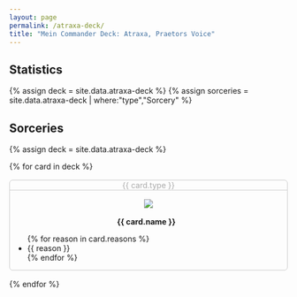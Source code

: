 ```yaml
---
layout: page
permalink: /atraxa-deck/
title: "Mein Commander Deck: Atraxa, Praetors Voice"
---
```


<style>
.grid { 
  display: grid;
  grid-template-columns: repeat(auto-fill, minmax(272px, 1fr));
  grid-gap: 16px;
  align-items: stretch;
  }
.grid > card {
  border: 1px solid #ccc;
  border-radius: 6px;
}
.grid > card img {
  max-width: 100%;
  margin-top: 16px;
}
.text {
  margin-top: 16px;
  margin-left: 8px;
  margin-right: 16px;
}
.card-title {
    font-weight: bold;
}
.card-type {
    color: darkgray;
    border-bottom: 1px solid #ccc;
}
</style>

## Statistics

{% assign deck = site.data.atraxa-deck %}
{% assign sorceries = site.data.atraxa-deck | where:"type","Sorcery" %}

## Sorceries
<!-- {% assign deck = site.data.atraxa-deck | where:"type","Sorcery" %} -->
{% assign deck = site.data.atraxa-deck %}
<div class="grid">
    {% for card in deck %}
    <card>
        <div class="card-type" align="center">
            {{ card.type }}
        </div>
        <div align="center">
            <img src="{{ card. image }}" />
        </div>
        <div class="text">
            <div align="center">
                <span class="card-title">{{ card.name }}</span>
            </div>
            <ul>
            {% for reason in card.reasons %}
                <li>{{ reason }}</li>
            {% endfor %}
            </ul>
        </div>
    </card>
    {% endfor %}
</div>